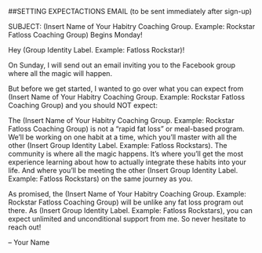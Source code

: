 ##SETTING EXPECTACTIONS EMAIL (to be sent immediately after sign-up)

SUBJECT: (Insert Name of Your Habitry Coaching Group. Example: Rockstar Fatloss Coaching Group) Begins Monday!

Hey (Group Identity Label. Example: Fatloss Rockstar)!

On Sunday, I will send out an email inviting you to the Facebook group where all the magic will happen. 

But before we get started, I wanted to go over what you can expect from (Insert Name of Your Habitry Coaching Group. Example: Rockstar Fatloss Coaching Group) and you should NOT expect:

The (Insert Name of Your Habitry Coaching Group. Example: Rockstar Fatloss Coaching Group) is not a “rapid fat loss” or meal-based program. We’ll be working on one habit at a time, which you’ll master with all the other (Insert Group Identity Label. Example: Fatloss Rockstars). The community is where all the magic happens. It’s where you’ll get the most experience learning about how to actually integrate these habits into your life. And where you’ll be meeting the other (Insert Group Identity Label. Example: Fatloss Rockstars) on the same journey as you.

As promised, the (Insert Name of Your Habitry Coaching Group. Example: Rockstar Fatloss Coaching Group) will be unlike any fat loss program out there. As (Insert Group Identity Label. Example: Fatloss Rockstars), you can expect unlimited and unconditional support from me. So never hesitate to reach out!

– Your Name
